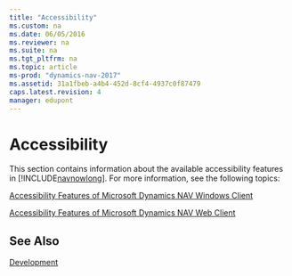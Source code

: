 ```yaml
---
title: "Accessibility"
ms.custom: na
ms.date: 06/05/2016
ms.reviewer: na
ms.suite: na
ms.tgt_pltfrm: na
ms.topic: article
ms-prod: "dynamics-nav-2017"
ms.assetid: 31a1fbeb-a4b4-452d-8cf4-4937c0f87479
caps.latest.revision: 4
manager: edupont
---
```

# Accessibility
This section contains information about the available accessibility features in [!INCLUDE[navnowlong](includes/navnowlong_md.md)]. For more information, see the following topics:  
  
 [Accessibility Features of Microsoft Dynamics NAV Windows Client](Accessibility-Features-of-Microsoft-Dynamics-NAV-Windows-Client.md)  
  
 [Accessibility Features of Microsoft Dynamics NAV Web Client](Accessibility-Features-of-Microsoft-Dynamics-NAV-Web-Client.md)  
  
## See Also  
 [Development](Development.md)